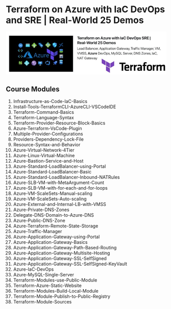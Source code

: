 # Terraform on Azure with IaC DevOps and SRE | Real-World 25 Demos
![Terraform on Azure with IaC DevOps and SRE | Real-World 25 Demos](p1.jpg)

## Course Modules
01. Infrastructure-as-Code-IaC-Basics
02. Install-Tools-TerraformCLI-AzureCLI-VSCodeIDE
3. Terraform-Command-Basics
4. Terraform-Language-Syntax
5. Terraform-Provider-Resource-Block-Basics
6. Azure-Terraform-VsCode-Plugin
7. Multiple-Provider-Configurations
8. Providers-Dependency-Lock-File
9. Resource-Syntax-and-Behavior
10. Azure-Virtual-Network-4Tier
11. Azure-Linux-Virtual-Machine
12. Azure-Bastion-Service-and-Host
13. Azure-Standard-LoadBalancer-using-Portal
14. Azure-Standard-LoadBalancer-Basic
15. Azure-Standard-LoadBalancer-Inbound-NATRules
16. Azure-SLB-VM-with-MetaArgument-Count
17. Azure-SLB-VM-with-for-each-and-for-loops
18. Azure-VM-ScaleSets-Manual-scaling
19. Azure-VM-ScaleSets-Auto-scaling
20. Azure-External-and-Internal-LB-with-VMSS
21. Azure-Private-DNS-Zones
22. Delegate-DNS-Domain-to-Azure-DNS
23. Azure-Public-DNS-Zone
24. Azure-Terraform-Remote-State-Storage
25. Azure-Traffic-Manager
26. Azure-Application-Gateway-using-Portal
27. Azure-Application-Gateway-Basics
28. Azure-Application-Gateway-Path-Based-Routing
29. Azure-Application-Gateway-Multisite-Hosting
30. Azure-Application-Gateway-SSL-SelfSigned
31. Azure-Application-Gateway-SSL-SelfSigned-KeyVault
32. Azure-IaC-DevOps
33. Azure-MySQL-Single-Server
34. Terraform-Modules-use-Public-Module
35. Terraform-Azure-Static-Website
36. Terraform-Modules-Build-Local-Module
37. Terraform-Module-Publish-to-Public-Registry
38. Terraform-Module-Sources

